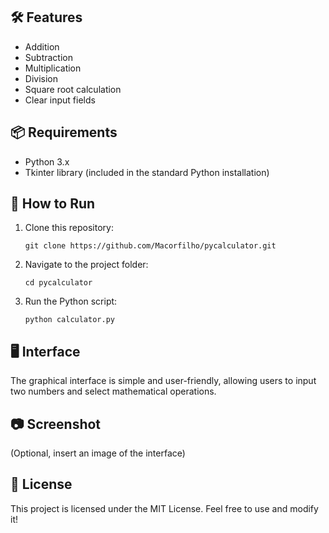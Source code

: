 <h2>🛠 Features</h2>
<ul>
    <li>Addition</li>
    <li>Subtraction</li>
    <li>Multiplication</li>
    <li>Division</li>
    <li>Square root calculation</li>
    <li>Clear input fields</li>
</ul>

<h2>📦 Requirements</h2>
<ul>
    <li>Python 3.x</li>
    <li>Tkinter library (included in the standard Python installation)</li>
</ul>

<h2>🚀 How to Run</h2>
<ol>
    <li>Clone this repository:
        <pre><code>git clone https://github.com/Macorfilho/pycalculator.git</code></pre>
    </li>
    <li>Navigate to the project folder:
        <pre><code>cd pycalculator</code></pre>
    </li>
    <li>Run the Python script:
        <pre><code>python calculator.py</code></pre>
    </li>
</ol>

<h2>🖥 Interface</h2>
<p>The graphical interface is simple and user-friendly, allowing users to input two numbers and select mathematical operations.</p>

<h2>📷 Screenshot</h2>
<p>(Optional, insert an image of the interface)</p>

<h2>📄 License</h2>
<p>This project is licensed under the MIT License. Feel free to use and modify it!</p>
